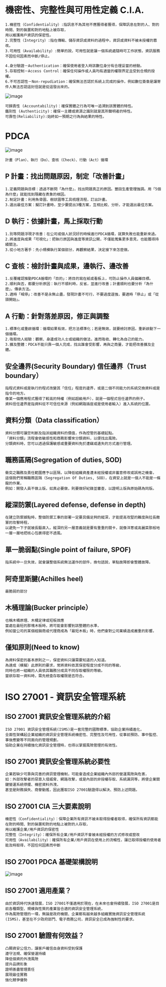 # 機密性、完整性與可用性定義 C.I.A.
```
1.機密性（Confidentiality）:指訊息不為其他不應獲得者獲得，保障訊息在對的人、對的時間、對的裝置和對的地點上被存取，
用以維護用戶資訊的保密性。
2.完整性（Integrity）:指在傳輸、儲存資訊或資料的過程中，資訊或資料不被未授權的篡改。
3.可用性（Availability）:簡單的說，可用性就是讓一個系統處隨時可工作狀態，資訊服務不因任何因素而中斷/停止。
```
```
4.身分驗證－Authentication：確保使用者登入時該數位身分有合理妥當的檢驗。
5.存取控制－Access Control：確保任何操作或人員均有適當的權限界定且受到合規的授權。
6.不可否認性－Non-repudiation：確保無法否認於系統上完成的操作，例如數位簽章是讓寄件人無法否認這封信就是從這發出來的。
```
![image](https://user-images.githubusercontent.com/71476327/195838473-1c1f9eae-b0ac-40c7-af36-cba012790a2b.png)
```
可歸責性 (Accountability)：確保實體之行為可唯一追溯到該實體的特性。
鑑別性 (Authenticity)：確保一主體或資源之識別就是其所聲明者的特性。
可靠性(Reliability):始終如一預期之行為與結果的特性。
```
# PDCA
![image](https://user-images.githubusercontent.com/71476327/195840106-8aec3140-f700-4a33-afeb-e45a4a23267e.png)
```
計畫（Plan）、執行（Do）、查核（Check）、行動（Act）循環
```
## P 計畫：找出問題原因，制定「改善計畫」
```
1.定義問題與目標：透過不斷問「為什麼」，找出問題真正的原因。豐田生產管理強調。用「5個為什麼」就能找到隱藏在表象的根因。
2.制定計畫：利用魚骨圖、樹狀圖等工具梳理流程，訂出計畫。
3.選出最佳方案：擬訂計畫時，至少要提出3種方案，互相比較、分析，才能選出最佳方案。
```
## D 執行：依據計畫，馬上採取行動
```
1.別等問題浮現才改善：在公司或個人狀況好的時候進行PDCA循環，就算失敗也能重新來過。
2.將進度與成果「可視化」：把執行原因與進度等資訊公開，不僅能蒐集更多意見，也能獲得持續關注。
3.從小地方著手：先小規模執行某個部分，再觀察結果，決定接下來怎麼做。
```
## C 查核：檢討計畫與成果，邊執行、邊改善
```
1.反覆確認推動PDCA循環的「目的」：將目的寫在紙或看板上，可防止操作人員偏離目標。
2.順利與否，都要分析原因：執行不順利時，反省，並進行改善；計畫順利也要分析「為什麼」，傳承方法。
3.適時「喊停」：改善不是永無止盡，發現計畫不可行，不要過度逞強，要適時「停止」或「從頭開始」。
```
## A 行動：針對落差原因，修正與調整
```
1.標準化或重啟循環：循環如果有效，把方法標準化；若是無效，就要檢討原因，重新啟動下一個循環。
2.吸取他人經驗：觀察、身邊成功人士或組織的做法，進而吸收、轉化為自己的能力。
3.擴及整體：PDCA不能只靠一個人完成，找出誰會受影響，再與之商量，才能把改善擴及全體。
```

## 安全邊界(Security Boundary) 信任邊界（Trust boundary）
```
指程式資料或是執行的程式改變其「信任」程度的邊界，或是二個不同能力的系統交換資料或是指令的地方。
像某一個應用程式獲得了較高的特權（例如超級用戶），就是一個程式信任邊界的例子。
資料信任邊界是指資料從不可信任來源（例如網路插座或是使用者輸入）進入系統的位置。
```
## 資料分類（Data classification）
```
資料分類可讓您判斷及指派組織資料的價值，作為控管的基礎起點。 
「資料分類」流程會依敏感性和商務影響來分類資料，以便找出風險。 
分類資料時，您可以透過保護敏感或重要資料免於遭竊或遺失的方式進行管理。
```
## 職務區隔(Segregation of duties, SOD)
```
衝突之職務及責任範圍應予以區隔，以降低組織資產遭未經授權或非蓄意修改或誤用之機會。
這個我們常稱職務區隔（Segregation Of Duties, SOD），在資安上就是一個人不能是一條龍的作業，
例如：開發人員不做上版，如真必要做，則要做好紀錄並審查，以證明上版與原始碼為同版。
```
## 縱深防禦(Layered defense, defense in depth)
```
在建立防禦據點時，整個防禦工事的部署一定要具備足夠的縱深，才能提高攻堅的難度與拉長敵軍的攻擊時程，
以避免一下子就被長驅直入。縱深的另一層意義就是要有重重的關卡，就像洋蔥或高麗菜那般地一層一層地把核心包裹得密不透風。
```
## 單一脆弱點(Single point of failure, SPOF)
```
指系統中一旦失效，就會讓整個系統無法運作的部件，換句話說，單點故障即會整體故障。
```
## 阿奇里斯腱(Achilles heel)
```
最脆弱的部分
```
## 木桶理論(Bucker principle）
```
也稱木桶原理、木桶定律或短板效應
當處在最短的那塊木板時，將可能會影響到該整體的水準，
例如當公司的某個經銷商或代理商成為「最短木板」時，他們會對公司業績造成嚴重的影響。
```
## 僅知原則(Need to know)
```
為資料保密的基本原則之一，保密資料只讓需要知道的人知道。
為達成（模擬）此原則的要求，常將資料依其保密程度分成不同的等級，
同時也將一組織的人員依其職務分成具不同存取權限的等級。
當欲存取一資料時，需先檢查存取權限是否符合。
```
# ISO 27001 - 資訊安全管理系統
## ISO 27001 資訊安全管理系統的介紹
```
ISO 27001 資訊安全管理系統(ISMS)是一套完整的國際標準，協助企業持續進化，
全面性架構起企業組織的資訊安全管理系統機密性、完整性及可用性，從事前預防、事中監控、事後應變等不同面向的管理規劃，
協助企業在持續強化資訊安全管理時，也得以掌握風險管理的有效性。
```
## ISO 27001 資訊安全管理系統必要性
```
企業若缺少可靠與完善的資訊管理機制，可能會造成企業組織內外部的營運風險與危害，
如：外部攻擊者的惡意入侵威脅、網路攻擊，或是內部的非授權存取、系統漏洞等，將使企業關鍵營運系統停擺、機密資料外洩，
甚至是財務損失、商譽動搖，因此獲取ISO 27001驗證得以解決、預防上述問題。
```
## ISO 27001 CIA 三大要素說明
```
機密性（Confidentiality）：保障企業所有資訊不被未取得授權者取得，確保所有資訊都能在對的時間、對的裝置和對的地點上被對的人存取，
用以維護企業/用戶資訊的保密性
完整性（Integrity）：確保所有企業/用戶資訊不會被未經授權的方式修改或竄改
可用性（Availability）：確保所有企業/用戶資訊在使用上的流暢性，讓已取得授權的使用者能及時取得，不因任何因素而中斷
```
## ISO 27001 PDCA 基礎架構說明
![image](https://user-images.githubusercontent.com/71476327/195875524-2ced470e-4109-4dfc-8f9b-8a5c958af27e.png)
## ISO 27001 適用產業？
```
由於資訊時代快速發展，ISO 27001不僅適用於現在，在未來也會持續發展，ISO 27001是目前各種類型、規模與性質的產業皆合適的資訊安全管理系統，
作為風險管理的一環，無論是政府機關、企業都有越來越多組織實施資訊安全管理系統(ISMS)，甚至在不少政府部門、電子商務公司，資訊安全已成為強制性的要求。
```
## ISO 27001 驗證有何效益？
```
凸顯資安公信力，讓客戶確信自身資料受到保護
遵守法規、確保營運持續
降低個資的外洩風險
提升品牌形象
證明善盡管理責任
展現最佳實務
強化競爭優勢
```
